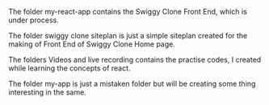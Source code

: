 The folder my-react-app contains the Swiggy Clone Front End, which is under process.

The folder swiggy clone siteplan is just a simple siteplan created for the making of Front End of Swiggy Clone Home page.

The folders Videos and live recording contains the practise codes, I created while learning the concepts of react.


The folder my-app is just a mistaken folder but will be creating some thing interesting in the same.
